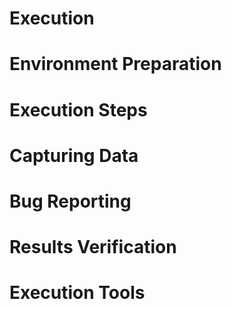 # Execution
# Environment Preparation
# Execution Steps
# Capturing Data
# Bug Reporting
# Results Verification
# Execution Tools
